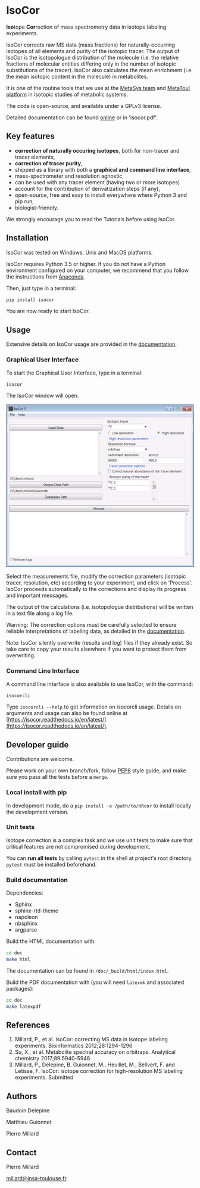 # IsoCor

**Iso**tope **Cor**rection of mass spectrometry data in isotope labeling experiments.

IsoCor corrects raw MS data (mass fractions) for
naturally-occurring isotopes of all elements and purity of the
isotopic tracer.
The output of IsoCor is the isotopologue distribution of the molecule
(i.e. the relative fractions of molecular entities differing only in the number
of isotopic substitutions of the tracer). IsoCor also calculates
the mean enrichment (i.e. the mean isotopic content in the molecule) in metabolites.

It is one of the routine tools that we use at the [MetaSys team](http://www.lisbp.fr/en/research/integrated-metabolism-and-dynamics-of-metabolic-systems.html) and [MetaToul platform](https://www6.toulouse.inra.fr/metatoul_eng/) in isotopic studies of metabolic systems.

The code is open-source, and available under a GPLv3 license.

Detailed documentation can be found [online](https://isocor.readthedocs.io/en/latest/) or in 'isocor.pdf'.

## Key features
* **correction of naturally occuring isotopes**, both for non-tracer and tracer elements,
* **correction of tracer purity**,
* shipped as a library with both a **graphical and command line interface**,
* mass-spectrometer and resolution agnostic,
* can be used with any tracer element (having two or more isotopes)
* account for the contribution of derivatization steps (if any),
* open-source, free and easy to install everywhere where Python 3 and pip run,
* biologist-friendly.

We strongly encourage you to read the Tutorials before using IsoCor.

## Installation
IsoCor was tested on Windows, Unix and MacOS platforms.

IsoCor requires Python 3.5 or higher. If you do not have a Python environment
configured on your computer, we recommend that you follow the instructions
from [Anaconda](https://www.anaconda.com/download/).

Then, just type in a terminal:

```bash
pip install isocor
```
You are now ready to start IsoCor.

## Usage
Extensive details on IsoCor usage are provided in the [documentation](https://isocor.readthedocs.io/en/latest/).

### Graphical User Interface

To start the Graphical User Interface, type in a terminal:

```bash
isocor
```

The IsoCor window will open.

![screenshot_GUI](doc/_static/isocor_GUI.png)

Select the measurements file, modify the correction parameters (isotopic tracer, resolution, etc) according to your experiment,
and click on 'Process'. IsoCor proceeds automatically to the corrections and display its progress
and important messages.

The output of the calculations (i.e. isotopologue distributions) will be written in a text file
along a log file.

Warning: The correction options must be carefully selected to ensure reliable interpretations of labeling data, as detailed in the [documentation](https://isocor.readthedocs.io/en/latest/).

Note: IsoCor silently overwrite (results and log) files if they already exist. So take care to copy your results elsewhere if you want to protect them from overwriting.


### Command Line Interface

A command line interface is also available to use IsoCor, with the command:

```bash
isocorcli
```

Type `isocorcli --help` to get information on isocorcli usage. Details on arguments and usage can also be found online at [https://isocor.readthedocs.io/en/latest/](https://isocor.readthedocs.io/en/latest/).


## Developer guide
Contributions are welcome.

Please work on your own branch/fork,
follow [PEP8](https://www.python.org/dev/peps/pep-0008/) style guide,
and make sure you pass all the tests before a `merge`.

### Local install with pip
In development mode, do a `pip install -e /path/to/HRcor` to install
locally the development version.

### Unit tests
Isotope correction is a complex task and we use unit tests to make sure
that critical features are not compromised during development.

You can **run all tests** by calling
`pytest` in the shell
at project's root directory. `pytest` must be installed beforehand.

### Build documentation

Dependencies:
* Sphinx
* sphinx-rtd-theme
* napoleon
* nbsphinx
* argparse

Build the HTML documentation with:

```bash
cd doc
make html
```

The documentation can be found in `/doc/_build/html/index.html`.


Build the PDF documentation with (you will need `latexmk` and associated packages):

```bash
cd doc
make latexpdf
```

## References
1. Millard, P., et al. IsoCor: correcting MS data in isotope labeling experiments. Bioinformatics 2012;28:1294-1296
2. Su, X., et al. Metabolite spectral accuracy on orbitraps. Analytical chemistry 2017;89:5940-5948
3. Millard, P., Delepine, B. Guionnet, M., Heuillet, M., Bellvert, F. and Letisse, F. IsoCor: isotope correction for high-resolution MS labeling experiments. Submitted

## Authors
Baudoin Delepine

Matthieu Guionnet

Pierre Millard


## Contact
Pierre Millard

millard@insa-toulouse.fr
